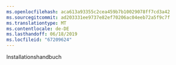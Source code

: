 ```yaml
---
ms.openlocfilehash: aca613a93355c2cea459b7b10029078ff7cd3a42
ms.sourcegitcommit: ad203331ee9737e82ef70206ac04eeb72a5f9c7f
ms.translationtype: MT
ms.contentlocale: de-DE
ms.lasthandoff: 06/18/2019
ms.locfileid: "67209624"
---
```

Installationshandbuch